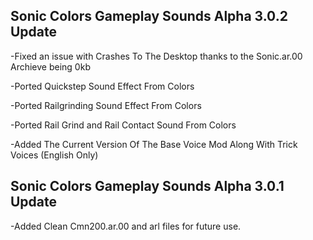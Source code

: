 ## Sonic Colors Gameplay Sounds Alpha 3.0.2 Update

-Fixed an issue with Crashes To The Desktop thanks to the Sonic.ar.00 Archieve being 0kb

-Ported Quickstep Sound Effect From Colors

-Ported Railgrinding Sound Effect From Colors

-Ported Rail Grind and Rail Contact Sound From Colors

-Added The Current Version Of The Base Voice Mod Along With Trick Voices (English Only)

## Sonic Colors Gameplay Sounds Alpha 3.0.1 Update

-Added Clean Cmn200.ar.00 and arl files for future use.


